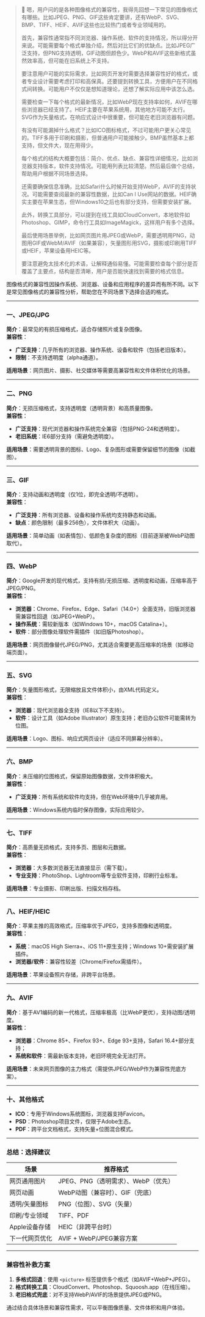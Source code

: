 > 💭 嗯，用户问的是各种图像格式的兼容性，我得先回想一下常见的图像格式有哪些。比如JPEG、PNG、GIF这些肯定要讲，还有WebP、SVG、BMP、TIFF、HEIF、AVIF这些也比较热门或者专业领域用的。
>
> 首先，兼容性通常指不同浏览器、操作系统、软件的支持情况，所以得分开来说。可能需要每个格式单独介绍，然后对比它们的优缺点。比如JPEG广泛支持，但PNG支持透明，GIF动图但颜色少。WebP和AVIF这些新格式虽然效率高，但可能在旧系统上不支持。
>
> 要注意用户可能的实际需求，比如网页开发时需要选择兼容性好的格式，或者专业设计需要考虑打印和高保真。还要提到转换工具，方便用户在不同格式间转换。可能用户不仅仅是想知道理论，还想了解实际应用中该怎么选。
>
> 需要检查一下每个格式的最新情况，比如WebP现在支持率如何，AVIF在哪些浏览器已经支持了。HEIF主要在苹果系统用，其他地方可能不太行。SVG作为矢量格式，在响应式设计中很重要，但可能在老旧浏览器有问题。
>
> 有没有可能漏掉什么格式？比如ICO图标格式，不过可能用户更关心常见的。TIFF多用于印刷和摄影，但普通用户可能接触少。BMP虽然基本上都支持，但文件大，现在用得少。
>
> 每个格式的结构大概要包括：简介、优点、缺点、兼容性详细情况，比如浏览器支持版本，软件支持情况。可能用列表比较清楚。然后最后做个总结，帮助用户根据不同场景选择。
>
> 还需要确保信息准确，比如Safari什么时候开始支持WebP，AVIF的支持状况。可能需要查阅最新的兼容性数据，比如Can I Use网站的数据。HEIF确实主要在苹果生态，但Windows10之后也有部分支持，但需要安装扩展。
>
> 此外，转换工具部分，可以提到在线工具如CloudConvert，本地软件如Photoshop、GIMP，命令行工具如ImageMagick，这样用户有多个选择。
>
> 最后使用场景举例，比如网页图片用JPEG或WebP，需要透明用PNG，动图用GIF或WebM/AVIF（如果兼容），矢量图形用SVG，摄影或印刷用TIFF或HEIF，苹果设备用HEIC等。
>
> 要注意避免太技术化的术语，让解释通俗易懂。可能需要检查每个部分是否覆盖了主要点，结构是否清晰，用户是否能快速找到需要的格式信息。
>
> 



图像格式的兼容性因操作系统、浏览器、设备和应用程序的差异而有所不同。以下是常见图像格式的兼容性分析，帮助您在不同场景下选择合适的格式。

---

### **一、JPEG/JPG**
**简介**：最常见的有损压缩格式，适合存储照片或复杂图像。  
**兼容性**：  
- **广泛支持**：几乎所有的浏览器、操作系统、设备和软件（包括老旧版本）。  
- **限制**：不支持透明度（alpha通道）。  

**适用场景**：网页图片、摄影、社交媒体等需要高兼容性和文件体积优化的场景。

---

### **二、PNG**
**简介**：无损压缩格式，支持透明度（透明背景）和高质量图像。  
**兼容性**：  
- **广泛支持**：现代浏览器和操作系统完全兼容（包括PNG-24和透明度）。  
- **老旧系统**：IE6部分支持（需避免透明度）。  

**适用场景**：需要透明背景的图标、Logo、复杂图形或需要保留细节的图像（如截图）。

---

### **三、GIF**
**简介**：支持动画和透明度（仅1位，即完全透明/不透明）。  
**兼容性**：  
- **广泛支持**：所有浏览器、设备和操作系统均支持静态和动画。  
- **缺点**：颜色限制（最多256色），文件体积大（动画）。  

**适用场景**：简单动画（如表情包）、低颜色复杂度的图标（目前逐渐被WebP动图取代）。

---

### **四、WebP**
**简介**：Google开发的现代格式，支持有损/无损压缩、透明度和动画，压缩率高于JPEG/PNG。  
**兼容性**：  
- **浏览器**：Chrome、Firefox、Edge、Safari（14.0+）全面支持，旧版浏览器需兼容性回退（如JPEG+WebP）。  
- **操作系统**：需较新版本（如Windows 10+，macOS Catalina+）。  
- **软件**：部分图像处理软件需插件（如旧版Photoshop）。  

**适用场景**：网页图像替代JPEG/PNG，尤其适合需要更高压缩率的场景（如移动端页面）。

---

### **五、SVG**
**简介**：矢量图形格式，无限缩放且文件体积小，由XML代码定义。  
**兼容性**：  
- **浏览器**：现代浏览器全支持（IE8以下不支持）。  
- **软件**：设计工具（如Adobe Illustrator）原生支持；老旧办公软件可能需转为位图。  

**适用场景**：Logo、图标、响应式网页设计（适应不同屏幕分辨率）。

---

### **六、BMP**
**简介**：未压缩的位图格式，保留原始图像数据，文件体积极大。  
**兼容性**：  
- **广泛支持**：所有系统和软件均支持，但在Web环境中几乎被弃用。  

**适用场景**：Windows系统内临时保存图像，实际应用较少。

---

### **七、TIFF**
**简介**：高质量无损格式，支持多页、图层和元数据。  
**兼容性**：  
- **浏览器**：大多数浏览器无法直接显示（需下载）。  
- **专业支持**：PhotoShop、Lightroom等专业软件支持，印刷行业标准。  

**适用场景**：专业摄影、印刷出版、扫描文档存档。

---

### **八、HEIF/HEIC**
**简介**：苹果主推的高效格式，压缩率优于JPEG，支持多图像和透明度。  
**兼容性**：  
- **系统**：macOS High Sierra+、iOS 11+原生支持；Windows 10+需安装扩展插件。  
- **浏览器/软件**：兼容性较差（Chrome/Firefox需插件）。  

**适用场景**：苹果设备照片存储，非跨平台场景。

---

### **九、AVIF**
**简介**：基于AV1编码的新一代格式，压缩率极高（比WebP更优），支持动图/透明度。  
**兼容性**：  
- **浏览器**：Chrome 85+、Firefox 93+、Edge 93+支持，Safari 16.4+部分支持；  
- **系统和软件**：需最新版本支持，老旧环境完全无法打开。  

**适用场景**：未来网页图像的主力格式（需提供JPEG/WebP作为兼容性兜底方案）。

---

### **十、其他格式**
- **ICO**：专用于Windows系统图标，浏览器支持Favicon。  
- **PSD**：Photoshop项目文件，仅限于Adobe生态。  
- **PDF**：跨平台文档格式，支持矢量+位图混合模式。

---

### **总结：选择建议**
| **场景**               | **推荐格式**                   |
|------------------------|------------------------------|
| 网页通用图片           | JPEG、PNG（透明需求）、WebP（优先） |
| 网页动画               | WebP动图（兼容时）、GIF（兜底）    |
| 透明/矢量图标          | PNG（位图）、SVG（矢量）         |
| 印刷/专业领域          | TIFF、PDF                     |
| Apple设备存储          | HEIC（非跨平台时）              |
| 下一代网页优化         | AVIF + WebP/JPEG兼容方案       |

---

### **兼容性补救方案**
1. **多格式回退**：使用 `<picture>` 标签提供多个格式（如AVIF+WebP+JPEG）。  
2. **格式转换工具**：CloudConvert、Photoshop、Squoosh.app（在线压缩）。  
3. **老旧格式兜底**：对不支持WebP/AVIF的场景提供JPEG或PNG。

通过结合具体场景和兼容性需求，可以平衡图像质量、文件体积和用户体验。
